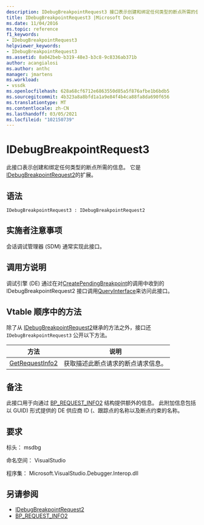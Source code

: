 ```yaml
---
description: IDebugBreakpointRequest3 接口表示创建和绑定任何类型的断点所需的信息。
title: IDebugBreakpointRequest3 |Microsoft Docs
ms.date: 11/04/2016
ms.topic: reference
f1_keywords:
- IDebugBreakpointRequest3
helpviewer_keywords:
- IDebugBreakpointRequest3
ms.assetid: 8a042beb-b319-48e3-b3c8-9c8336ab371b
author: acangialosi
ms.author: anthc
manager: jmartens
ms.workload:
- vssdk
ms.openlocfilehash: 628a68cf6712e6863550d85a5f876afbe1b6bdb5
ms.sourcegitcommit: 4b323a8a8bfd1a1a9e84f4b4ca88fa8da690f656
ms.translationtype: MT
ms.contentlocale: zh-CN
ms.lasthandoff: 03/05/2021
ms.locfileid: "102150739"
---
```

# <a name="idebugbreakpointrequest3"></a>IDebugBreakpointRequest3
此接口表示创建和绑定任何类型的断点所需的信息。 它是 [IDebugBreakpointRequest2](../../../extensibility/debugger/reference/idebugbreakpointrequest2.md)的扩展。

## <a name="syntax"></a>语法

```
IDebugBreakpointRequest3 : IDebugBreakpointRequest2
```

## <a name="notes-for-implementers"></a>实施者注意事项
 会话调试管理器 (SDM) 通常实现此接口。

## <a name="notes-for-callers"></a>调用方说明
 调试引擎 (DE) 通过在对[CreatePendingBreakpoint](../../../extensibility/debugger/reference/idebugengine2-creatependingbreakpoint.md)的调用中收到的 IDebugBreakpointRequest2 接口调用[QueryInterface](/cpp/atl/queryinterface)来访问此接口。

## <a name="methods-in-vtable-order"></a>Vtable 顺序中的方法
 除了从 [IDebugBreakpointRequest2](../../../extensibility/debugger/reference/idebugbreakpointrequest2.md)继承的方法之外，接口还 `IDebugBreakpointRequest3` 公开以下方法。

|方法|说明|
|------------|-----------------|
|[GetRequestInfo2](../../../extensibility/debugger/reference/idebugbreakpointrequest3-getrequestinfo2.md)|获取描述此断点请求的断点请求信息。|

## <a name="remarks"></a>备注
 此接口用于向通过 [BP_REQUEST_INFO2](../../../extensibility/debugger/reference/bp-request-info2.md) 结构提供额外的信息。 此附加信息包括以 GUID) 形式提供的 DE 供应商 ID (、跟踪点的名称以及断点约束的名称。

## <a name="requirements"></a>要求
 标头： msdbg

 命名空间： VisualStudio

 程序集： Microsoft.VisualStudio.Debugger.Interop.dll

## <a name="see-also"></a>另请参阅
- [IDebugBreakpointRequest2](../../../extensibility/debugger/reference/idebugbreakpointrequest2.md)
- [BP_REQUEST_INFO2](../../../extensibility/debugger/reference/bp-request-info2.md)
